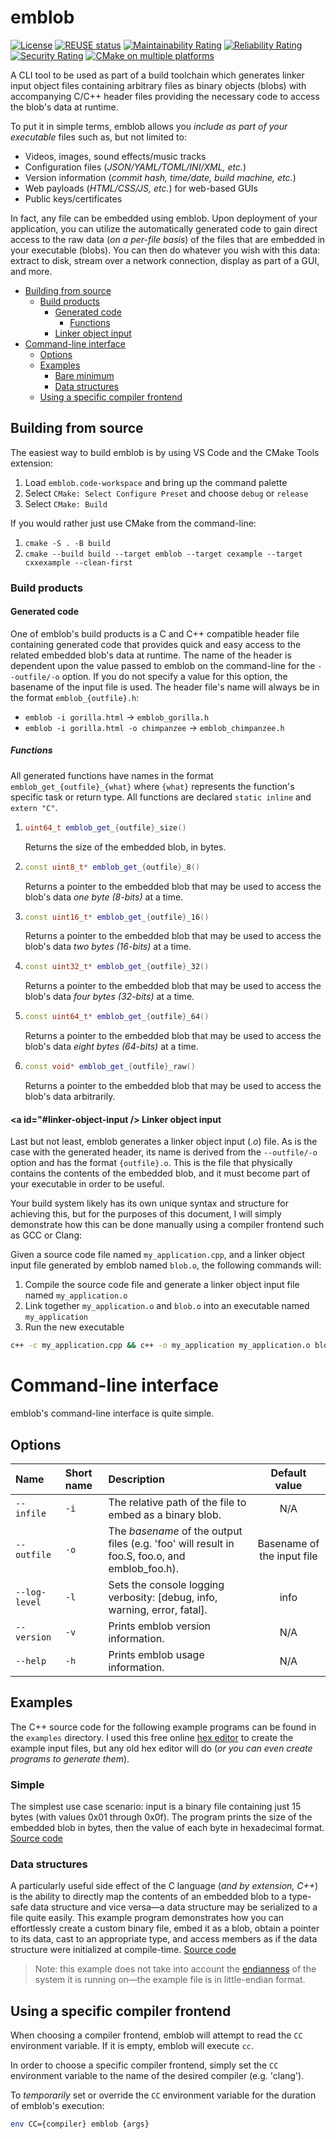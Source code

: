 # emblob

<!-- SPDX-License-Identifier: MIT -->
<!-- Copyright (c) 2018-2024 Ryan M. Lederman <lederman@gmail.com> -->

[![License](https://img.shields.io/github/license/aremmell/emblob?color=%2340b900&cacheSeconds=60)](https://github.com/aremmell/emblob/blob/master/LICENSE)
[![REUSE status](https://api.reuse.software/badge/github.com/aremmell/emblob)](https://api.reuse.software/info/github.com/aremmell/emblob)
[![Maintainability Rating](https://sonarcloud.io/api/project_badges/measure?project=aremmell_emblob&metric=sqale_rating)](https://sonarcloud.io/summary/new_code?id=aremmell_emblob)
[![Reliability Rating](https://sonarcloud.io/api/project_badges/measure?project=aremmell_emblob&metric=reliability_rating)](https://sonarcloud.io/summary/new_code?id=aremmell_emblob)
[![Security Rating](https://sonarcloud.io/api/project_badges/measure?project=aremmell_emblob&metric=security_rating)](https://sonarcloud.io/summary/new_code?id=aremmell_emblob)
[![CMake on multiple platforms](https://github.com/aremmell/emblob/actions/workflows/cmake-multi-platform.yml/badge.svg?branch=master)](https://github.com/aremmell/emblob/actions/workflows/cmake-multi-platform.yml)

A CLI tool to be used as part of a build toolchain which generates linker input object files containing arbitrary files as binary objects (blobs) with accompanying C/C++ header files providing the necessary code to access the blob's data at runtime.

To put it in simple terms, emblob allows you *include as part of your executable* files such as, but not limited to:

- Videos, images, sound effects/music tracks
- Configuration files (*JSON/YAML/TOML/INI/XML, etc.*)
- Version information (*commit hash, time/date, build machine, etc.*)
- Web payloads (*HTML/CSS/JS, etc.*) for web-based GUIs
- Public keys/certificates

In fact, any file can be embedded using emblob. Upon deployment of your application, you can utilize the automatically generated code to gain direct access to the raw data (*on a per-file basis*) of the files that are embedded in your executable (blobs). You can then do whatever you wish with this data: extract to disk, stream over a network connection, display as part of a GUI, and more.

<!-- toc -->

- [Building from source](#build-from-source)
  - [Build products](#build-products)
    - [Generated code](#generated-code)
      - [Functions](#generated-functions)
    - [Linker object input](#linker-object-input)
- [Command-line interface](#cli-interface)
  - [Options](#cli-options)
  - [Examples](#cli-examples)
    - [Bare minimum](#bare-minimum)
    - [Data structures](#data-structures)
  - [Using a specific compiler frontend](#using-specific-compiler)

<!-- tocstop -->

## <a id="build-from-source" /> Building from source

The easiest way to build emblob is by using VS Code and the CMake Tools extension:

1. Load `emblob.code-workspace` and bring up the command palette
2. Select `CMake: Select Configure Preset` and choose `debug` or `release`
3. Select `CMake: Build`

If you would rather just use CMake from the command-line:

1. `cmake -S . -B build`
2. `cmake --build build --target emblob --target cexample --target cxxexample --clean-first`

### <a id="build-products" /> Build products

<!--The CMake configuration is two-stage; it compiles emblob in the `build` directory, then it *executes emblob* with a test input file, `example/example.bin`. This is a 15-byte binary file with the values 0x01 through 0x0f. In response, emblob generates several files:

- `example.S`: A linker assembly file containing instructions for the linker to embed `example/example.bin` into `example.o`
- `example.o`: A linker input object file which contains `example/example.bin` as a binary blob
- `emblob_example.h`: A C/C++ header file containing routines to access binary blob data. -->

#### <a id="generated-code" /> Generated code

One of emblob's build products is a C and C++ compatible header file containing generated code that provides quick and easy access to the related embedded blob's data at runtime. The name of the header is dependent upon the value passed to emblob on the command-line for the `--outfile/-o` option. If you do not specify a value for this option, the basename of the input file is used. The header file's name will always be in the format `emblob_{outfile}.h`:

- `emblob -i gorilla.html` &rightarrow; `emblob_gorilla.h`
- `emblob -i gorilla.html -o chimpanzee` &rightarrow; `emblob_chimpanzee.h`

##### <a id="generated-functions" /> Functions

All generated functions have names in the format `emblob_get_{outfile}_{what}` where `{what}` represents the function's specific task or return type. All functions are declared `static inline` and `extern "C"`.

1.
   ```cpp
   uint64_t emblob_get_{outfile}_size()
   ```

   Returns the size of the embedded blob, in bytes.
2.
   ```cpp
   const uint8_t* emblob_get_{outfile}_8()
   ```

   Returns a pointer to the embedded blob that may be used to access the blob's data *one byte (8-bits)* at a time.
3.
   ```cpp
   const uint16_t* emblob_get_{outfile}_16()
   ```

   Returns a pointer to the embedded blob that may be used to access the blob's data *two bytes (16-bits)* at a time.
4.
   ```cpp
   const uint32_t* emblob_get_{outfile}_32()
   ```

   Returns a pointer to the embedded blob that may be used to access the blob's data *four bytes (32-bits)* at a time.
5.
   ```cpp
   const uint64_t* emblob_get_{outfile}_64()
   ```

   Returns a pointer to the embedded blob that may be used to access the blob's data *eight bytes (64-bits)* at a time.
6.
   ```cpp
   const void* emblob_get_{outfile}_raw()
   ```

   Returns a pointer to the embedded blob that may be used to access the blob's data arbitrarily.

#### <a id="#linker-object-input /> Linker object input

Last but not least, emblob generates a linker object input (*.o*) file. As is the case with the generated header, its name is derived from the `--outfile/-o` option and has the format `{outfile}.o`. This is the file that physically contains the contents of the embedded blob, and it must become part of your executable in order to be useful.

Your build system likely has its own unique syntax and structure for achieving this, but for the purposes of this document, I will simply demonstrate how this can be done manually using a compiler frontend such as GCC or Clang:

Given a source code file named `my_application.cpp`, and a linker object input file generated by emblob named `blob.o`, the following commands will:

1. Compile the source code file and generate a linker object input file named `my_application.o`
2. Link together `my_application.o` and `blob.o` into an executable named `my_application`
3. Run the new executable

```sh
c++ -c my_application.cpp && c++ -o my_application my_application.o blob.o && ./my_application
```

# <a id="cli-interface" /> Command-line interface

emblob's command-line interface is quite simple.

## <a id="cli-options" /> Options

| Name | Short name | Description | Default value |
|:-----------|:-----|:------------|:-------------:|
| `--infile` | `-i` | The relative path of the file to embed as a binary blob. | N/A |
| `--outfile` | `-o` | The *basename* of the output files (e.g. 'foo' will result in foo.S, foo.o, and emblob_foo.h). | Basename of the input file |
| `--log-level` | `-l` | Sets the console logging verbosity: [debug, info, warning, error, fatal]. | info |
| `--version` | `-v` | Prints emblob version information. | N/A |
| `--help` | `-h` | Prints emblob usage information. | N/A |

## <a id="cli-examples" /> Examples

The C++ source code for the following example programs can be found in the `examples` directory. I used this free online [hex editor](https://hexed.it/) to create the example input files, but any old hex editor will do (*or you can even create programs to generate them*).

### <a id="simple" /> Simple

The simplest use case scenario: input is a binary file containing just 15 bytes (with values 0x01 through 0x0f). The program prints the size of the embedded blob in bytes, then the value of each byte in hexadecimal format. [Source code](https://github.com/aremmell/emblob/blob/master/examples/simple.cc)

### <a id="data-structures" /> Data structures

A particularly useful side effect of the C language (*and by extension, C++*) is the ability to directly map the contents of an embedded blob to a type-safe data structure and vice versa&mdash;a data structure may be serialized to a file quite easily. This example program demonstrates how you can effortlessly create a custom binary file, embed it as a blob, obtain a pointer to its data, cast to an appropriate type, and access members as if the data structure were initialized at compile-time. [Source code](https://github.com/aremmell/emblob/blob/master/examples/struct.cc)

> Note: this example does not take into account the [endianness](https://en.wikipedia.org/wiki/Endianness#Byte_addressing) of the system it is running on&mdash;the example file is in little-endian format.

## <a id="using-specific-compiler" /> Using a specific compiler frontend

When choosing a compiler frontend, emblob will attempt to read the `CC` environment variable. If it is empty, emblob will execute `cc`.

In order to choose a specific compiler frontend, simply set the `CC` environment variable to the name of the desired compiler (e.g. 'clang').

To *temporarily* set or override the `CC` environment variable for the duration of emblob's execution:

```sh
env CC={compiler} emblob {args}
```
